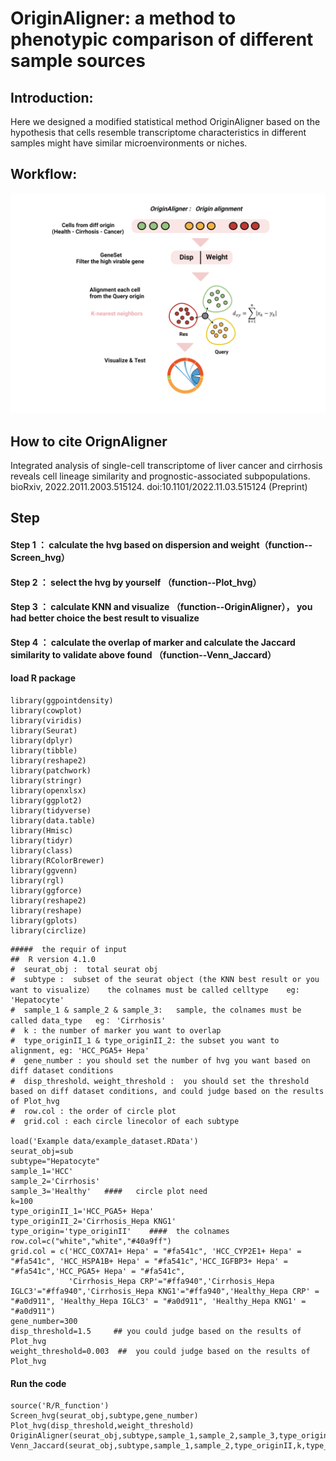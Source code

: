 # OriginAligner: a method to phenotypic comparison of different sample sources

## Introduction:
Here we designed a modified statistical method OriginAligner based on the hypothesis that cells resemble transcriptome characteristics in different samples might 
have similar microenvironments or niches.
## Workflow:
![Image text](https://github.com/xmuhuanglab/OriginAligner/blob/main/images/OriginAligner.png)

## How to cite OrignAligner
Integrated analysis of single-cell transcriptome of liver cancer and cirrhosis reveals cell lineage similarity and prognostic-associated subpopulations. bioRxiv, 2022.2011.2003.515124. doi:10.1101/2022.11.03.515124 (Preprint)

## Step
#### Step 1 ： calculate the hvg based on dispersion and weight（function--Screen_hvg）
#### Step 2 ： select the hvg by yourself （function--Plot_hvg） 
#### Step 3 ： calculate KNN and visualize  （function--OriginAligner）， you had better choice the best result to visualize
#### Step 4 ： calculate the overlap of marker and calculate the Jaccard similarity to validate above found  （function--Venn_Jaccard）
#### load R package

```
library(ggpointdensity)
library(cowplot)
library(viridis)
library(Seurat)
library(dplyr)
library(tibble)
library(reshape2)
library(patchwork)
library(stringr)
library(openxlsx)
library(ggplot2)
library(tidyverse)
library(data.table)
library(Hmisc)
library(tidyr)
library(class)    
library(RColorBrewer)
library(ggvenn)
library(rgl)
library(ggforce)
library(reshape2)
library(reshape)
library(gplots)
library(circlize)
```
```
#####  the requir of input
##  R version 4.1.0
#  seurat_obj :  total seurat obj 
#  subtype :  subset of the seurat object (the KNN best result or you want to visualize）   the colnames must be called celltype    eg: 'Hepatocyte'
#  sample_1 & sample_2 & sample_3:   sample, the colnames must be called data_type   eg： 'Cirrhosis'
#  k : the number of marker you want to overlap
#  type_originII_1 & type_originII_2: the subset you want to alignment, eg: 'HCC_PGA5+ Hepa' 
#  gene_number : you should set the number of hvg you want based on diff dataset conditions
#  disp_threshold、weight_threshold :  you should set the threshold based on diff dataset conditions, and could judge based on the results of Plot_hvg
#  row.col : the order of circle plot 
#  grid.col : each circle linecolor of each subtype

load('Example data/example_dataset.RData')
seurat_obj=sub
subtype="Hepatocyte"
sample_1='HCC'
sample_2='Cirrhosis'
sample_3='Healthy'   ####   circle plot need
k=100
type_originII_1='HCC_PGA5+ Hepa'
type_originII_2='Cirrhosis_Hepa KNG1'
type_origin='type_originII'    ####  the colnames
row.col=c("white","white","#40a9ff")
grid.col = c('HCC_COX7A1+ Hepa' = "#fa541c", 'HCC_CYP2E1+ Hepa' = "#fa541c", 'HCC_HSPA1B+ Hepa' = "#fa541c",'HCC_IGFBP3+ Hepa' = "#fa541c",'HCC_PGA5+ Hepa' = "#fa541c",
             'Cirrhosis_Hepa CRP'="#ffa940",'Cirrhosis_Hepa IGLC3'="#ffa940",'Cirrhosis_Hepa KNG1'="#ffa940",'Healthy_Hepa CRP' = "#a0d911", 'Healthy_Hepa IGLC3' = "#a0d911", 'Healthy_Hepa KNG1' = "#a0d911")
gene_number=300
disp_threshold=1.5     ## you could judge based on the results of Plot_hvg
weight_threshold=0.003  ##  you could judge based on the results of Plot_hvg
```

#### Run the code
```
source('R/R_function')
Screen_hvg(seurat_obj,subtype,gene_number)
Plot_hvg(disp_threshold,weight_threshold)
OriginAligner(seurat_obj,subtype,sample_1,sample_2,sample_3,type_origin,grid.col,row.col)
Venn_Jaccard(seurat_obj,subtype,sample_1,sample_2,type_originII,k,type_originII_1,type_originII_2)
```
